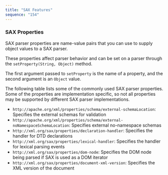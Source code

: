 ```yaml
---
title: "SAX Features"
sequence: "154"
---
```


### SAX Properties

SAX parser properties are name-value pairs that you can use to supply object values to a SAX parser.

These properties affect parser behavior and can be set on a parser
through the `setProperty(String, Object)` method.

The first argument passed to `setProperty` is the name of a property,
and the second argument is an `Object` value.

The following table lists some of the commonly used SAX parser properties.
Some of the properties are implementation specific,
so not all properties may be supported by different SAX parser implementations.

- `http://apache.org/xml/properties/schema/external-schemaLocation`: Specifies the external schemas for validation
- `http://apache.org/xml/properties/schema/external-noNamespaceSchemaLocation`: Specifies external no-namespace schemas
- `http://xml.org/sax/properties/declaration-handler`: Specifies the handler for DTD declarations
- `http://xml.org/sax/properties/lexical-handler`: Specifies the handler for lexical parsing events
- `http://xml.org/sax/properties/dom-node`: Specifies the DOM node being parsed if SAX is used as a DOM iterator
- `http://xml.org/sax/properties/document-xml-version`: Specifies the XML version of the document

